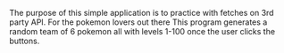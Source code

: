The purpose of this simple application is to practice with fetches on 3rd party  API.  For the pokemon lovers out there
This program generates a random team of 6 pokemon all with levels 1-100 once the user clicks the buttons.
